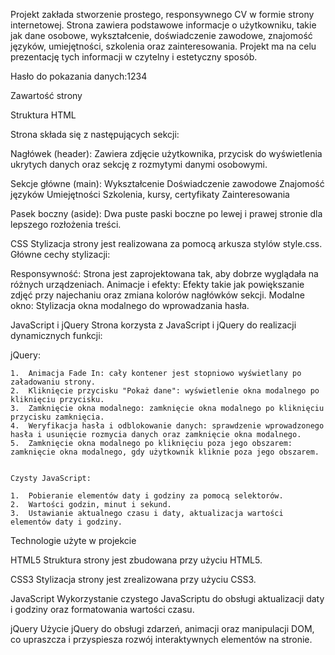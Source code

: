 Projekt zakłada stworzenie prostego, responsywnego CV w formie strony internetowej. Strona zawiera podstawowe informacje o użytkowniku, takie jak dane osobowe, wykształcenie, doświadczenie zawodowe, znajomość języków, umiejętności, szkolenia oraz zainteresowania. Projekt ma na celu prezentację tych informacji w czytelny i estetyczny sposób.

Hasło do pokazania danych:1234

Zawartość strony

  Struktura HTML

  Strona składa się z następujących sekcji:
  
  Nagłówek (header): Zawiera zdjęcie użytkownika, przycisk do wyświetlenia ukrytych danych oraz sekcję z rozmytymi danymi osobowymi.

  Sekcje główne (main): 
  Wykształcenie
  Doświadczenie zawodowe
  Znajomość języków
  Umiejętności
  Szkolenia, kursy, certyfikaty
  Zainteresowania

  Pasek boczny (aside): Dwa puste paski boczne po lewej i prawej stronie dla lepszego rozłożenia treści.


  CSS
  Stylizacja strony jest realizowana za pomocą arkusza stylów style.css. Główne cechy stylizacji:
  
  Responsywność: Strona jest zaprojektowana tak, aby dobrze wyglądała na różnych urządzeniach.
  Animacje i efekty: Efekty takie jak powiększanie zdjęć przy najechaniu oraz zmiana kolorów nagłówków sekcji.
  Modalne okno: Stylizacja okna modalnego do wprowadzania hasła.


  JavaScript i jQuery
  Strona korzysta z JavaScript i jQuery do realizacji dynamicznych funkcji:
  
  jQuery:

    1.	Animacja Fade In: cały kontener jest stopniowo wyświetlany po załadowaniu strony.
    2.	Kliknięcie przycisku "Pokaż dane": wyświetlenie okna modalnego po kliknięciu przycisku.
    3.	Zamknięcie okna modalnego: zamknięcie okna modalnego po kliknięciu przycisku zamknięcia.
    4.	Weryfikacja hasła i odblokowanie danych: sprawdzenie wprowadzonego hasła i usunięcie rozmycia danych oraz zamknięcie okna modalnego.
    5.	Zamknięcie okna modalnego po kliknięciu poza jego obszarem: zamknięcie okna modalnego, gdy użytkownik kliknie poza jego obszarem.
    
    
    Czysty JavaScript:
    
    1.	Pobieranie elementów daty i godziny za pomocą selektorów.
    2.	Wartości godzin, minut i sekund.
    3.	Ustawianie aktualnego czasu i daty, aktualizacja wartości elementów daty i godziny.


  Technologie użyte w projekcie

  HTML5
  Struktura strony jest zbudowana przy użyciu HTML5.

  CSS3
  Stylizacja strony jest zrealizowana przy użyciu CSS3.

  JavaScript
  Wykorzystanie czystego JavaScriptu do obsługi aktualizacji daty i godziny oraz formatowania wartości czasu.

  jQuery
  Użycie jQuery do obsługi zdarzeń, animacji oraz manipulacji DOM, co upraszcza i przyspiesza rozwój interaktywnych elementów na stronie.







